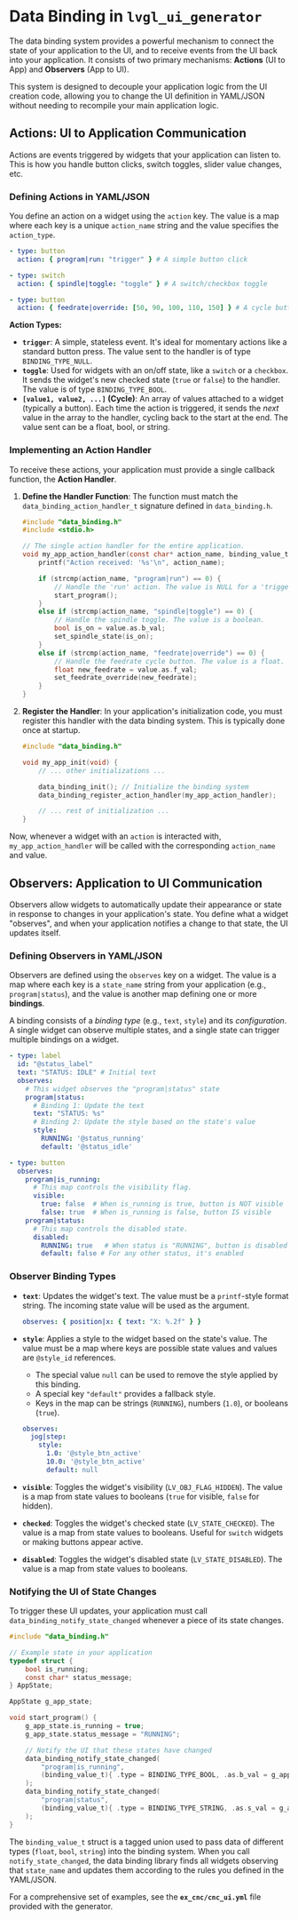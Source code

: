 # Data Binding in `lvgl_ui_generator`

The data binding system provides a powerful mechanism to connect the state of your application to the UI, and to receive events from the UI back into your application. It consists of two primary mechanisms: **Actions** (UI to App) and **Observers** (App to UI).

This system is designed to decouple your application logic from the UI creation code, allowing you to change the UI definition in YAML/JSON without needing to recompile your main application logic.

## Actions: UI to Application Communication

Actions are events triggered by widgets that your application can listen to. This is how you handle button clicks, switch toggles, slider value changes, etc.

### Defining Actions in YAML/JSON

You define an action on a widget using the `action` key. The value is a map where each key is a unique `action_name` string and the value specifies the `action_type`.

```yaml
- type: button
  action: { program|run: "trigger" } # A simple button click

- type: switch
  action: { spindle|toggle: "toggle" } # A switch/checkbox toggle

- type: button
  action: { feedrate|override: [50, 90, 100, 110, 150] } # A cycle button
```

**Action Types:**

*   **`trigger`**: A simple, stateless event. It's ideal for momentary actions like a standard button press. The value sent to the handler is of type `BINDING_TYPE_NULL`.
*   **`toggle`**: Used for widgets with an on/off state, like a `switch` or a `checkbox`. It sends the widget's new checked state (`true` or `false`) to the handler. The value is of type `BINDING_TYPE_BOOL`.
*   **`[value1, value2, ...]` (Cycle)**: An array of values attached to a widget (typically a button). Each time the action is triggered, it sends the *next* value in the array to the handler, cycling back to the start at the end. The value sent can be a float, bool, or string.

### Implementing an Action Handler

To receive these actions, your application must provide a single callback function, the **Action Handler**.

1.  **Define the Handler Function**: The function must match the `data_binding_action_handler_t` signature defined in `data_binding.h`.

    ```c
    #include "data_binding.h"
    #include <stdio.h>

    // The single action handler for the entire application.
    void my_app_action_handler(const char* action_name, binding_value_t value) {
        printf("Action received: '%s'\n", action_name);

        if (strcmp(action_name, "program|run") == 0) {
            // Handle the 'run' action. The value is NULL for a 'trigger'.
            start_program();
        }
        else if (strcmp(action_name, "spindle|toggle") == 0) {
            // Handle the spindle toggle. The value is a boolean.
            bool is_on = value.as.b_val;
            set_spindle_state(is_on);
        }
        else if (strcmp(action_name, "feedrate|override") == 0) {
            // Handle the feedrate cycle button. The value is a float.
            float new_feedrate = value.as.f_val;
            set_feedrate_override(new_feedrate);
        }
    }
    ```

2.  **Register the Handler**: In your application's initialization code, you must register this handler with the data binding system. This is typically done once at startup.

    ```c
    #include "data_binding.h"

    void my_app_init(void) {
        // ... other initializations ...

        data_binding_init(); // Initialize the binding system
        data_binding_register_action_handler(my_app_action_handler);

        // ... rest of initialization ...
    }
    ```

Now, whenever a widget with an `action` is interacted with, `my_app_action_handler` will be called with the corresponding `action_name` and value.

## Observers: Application to UI Communication

Observers allow widgets to automatically update their appearance or state in response to changes in your application's state. You define what a widget "observes", and when your application notifies a change to that state, the UI updates itself.

### Defining Observers in YAML/JSON

Observers are defined using the `observes` key on a widget. The value is a map where each key is a `state_name` string from your application (e.g., `program|status`), and the value is another map defining one or more **bindings**.

A binding consists of a *binding type* (e.g., `text`, `style`) and its *configuration*. A single widget can observe multiple states, and a single state can trigger multiple bindings on a widget.

```yaml
- type: label
  id: "@status_label"
  text: "STATUS: IDLE" # Initial text
  observes:
    # This widget observes the "program|status" state
    program|status:
      # Binding 1: Update the text
      text: "STATUS: %s"
      # Binding 2: Update the style based on the state's value
      style:
        RUNNING: '@status_running'
        default: '@status_idle'

- type: button
  observes:
    program|is_running:
      # This map controls the visibility flag.
      visible:
        true: false  # When is_running is true, button is NOT visible
        false: true  # When is_running is false, button IS visible
    program|status:
      # This map controls the disabled state.
      disabled:
        RUNNING: true   # When status is "RUNNING", button is disabled
        default: false # For any other status, it's enabled
```

### Observer Binding Types

*   **`text`**: Updates the widget's text. The value must be a `printf`-style format string. The incoming state value will be used as the argument.
    ```yaml
    observes: { position|x: { text: "X: %.2f" } }
    ```

*   **`style`**: Applies a style to the widget based on the state's value. The value must be a map where keys are possible state values and values are `@style_id` references.
    *   The special value `null` can be used to remove the style applied by this binding.
    *   A special key `"default"` provides a fallback style.
    *   Keys in the map can be strings (`RUNNING`), numbers (`1.0`), or booleans (`true`).
    ```yaml
    observes:
      jog|step:
        style:
          1.0: '@style_btn_active'
          10.0: '@style_btn_active'
          default: null
    ```

*   **`visible`**: Toggles the widget's visibility (`LV_OBJ_FLAG_HIDDEN`). The value is a map from state values to booleans (`true` for visible, `false` for hidden).

*   **`checked`**: Toggles the widget's checked state (`LV_STATE_CHECKED`). The value is a map from state values to booleans. Useful for `switch` widgets or making buttons appear active.

*   **`disabled`**: Toggles the widget's disabled state (`LV_STATE_DISABLED`). The value is a map from state values to booleans.

### Notifying the UI of State Changes

To trigger these UI updates, your application must call `data_binding_notify_state_changed` whenever a piece of its state changes.

```c
#include "data_binding.h"

// Example state in your application
typedef struct {
    bool is_running;
    const char* status_message;
} AppState;

AppState g_app_state;

void start_program() {
    g_app_state.is_running = true;
    g_app_state.status_message = "RUNNING";

    // Notify the UI that these states have changed
    data_binding_notify_state_changed(
        "program|is_running",
        (binding_value_t){ .type = BINDING_TYPE_BOOL, .as.b_val = g_app_state.is_running }
    );
    data_binding_notify_state_changed(
        "program|status",
        (binding_value_t){ .type = BINDING_TYPE_STRING, .as.s_val = g_app_state.status_message }
    );
}
```

The `binding_value_t` struct is a tagged union used to pass data of different types (`float`, `bool`, `string`) into the binding system. When you call `notify_state_changed`, the data binding library finds all widgets observing that `state_name` and updates them according to the rules you defined in the YAML/JSON.

For a comprehensive set of examples, see the **`ex_cnc/cnc_ui.yml`** file provided with the generator.
